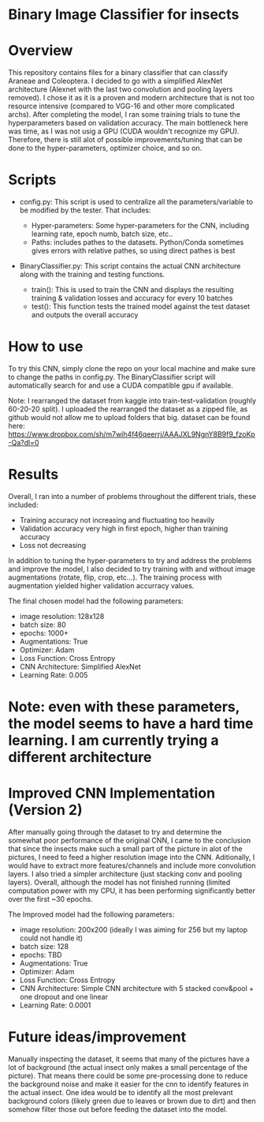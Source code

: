 # Binary Image Classifier for insects




# Overview

This repository contains files for a binary classifier that can classify Araneae and Coleoptera. I decided to go with a simplified AlexNet architecture (Alexnet with the last two convolution and pooling layers removed). I chose it as it is a proven and modern architecture that is not too resource intensive (compared to VGG-16 and other more complicated archs). After completing the model, I ran some training trials to tune the hyperparameters based on validation accuracy. The main bottleneck here was time, as I was not usig a GPU (CUDA wouldn't recognize my GPU). Therefore, there is still alot of possible improvements/tuning that can be done to the hyper-parameters, optimizer choice, and so on.



# Scripts

  * config.py: This script is used to centralize all the parameters/variable to be modified by the tester. That includes:
    - Hyper-parameters: Some hyper-parameters for the CNN, including learning rate, epoch numb, batch size, etc..
    - Paths: includes pathes to the datasets. Python/Conda sometimes gives errors with relative pathes, so using direct pathes is best
  
  * BinaryClassifier.py: This script contains the actual CNN architecture along with the training and testing functions.
    - train(): This is used to train the CNN and displays the resulting training & validation losses and accuracy for every 10 batches 
    - test(): This function tests the trained model against the test dataset and outputs the overall accuracy
    



# How to use

To try this CNN, simply clone the repo on your local machine and make sure to change the paths in config.py. The BinaryClassifier script will automatically search for and use a CUDA compatible gpu if available. 

Note: I rearranged the dataset from kaggle into train-test-validation (roughly 60-20-20 split). I uploaded the rearranged the dataset as a zipped file, as github would not allow me to upload folders that big. dataset can be found here: https://www.dropbox.com/sh/m7wih4f46qeerrj/AAAJXL9NgnY8B9f9_fzoKp-Qa?dl=0


# Results

Overall, I ran into a number of problems throughout the different trials, these included:
* Training accuracy not increasing and fluctuating too heavily
* Validation accuracy very high in first epoch, higher than training accuracy 
* Loss not decreasing

In addition to tuning the hyper-parameters to try and address the problems and improve the model, I also decided to try training with and without image augmentations (rotate, flip, crop, etc...). The training process with augmentation yielded higher validation accurracy values.

The final chosen model had the following parameters:
* image resolution: 128x128
* batch size: 80
* epochs: 1000+
* Augmentations: True
* Optimizer: Adam
* Loss Function: Cross Entropy
* CNN Architecture: Simplified AlexNet
* Learning Rate: 0.005


# Note: even with these parameters, the model seems to have a hard time learning. I am currently trying a different architecture

# Improved CNN Implementation (Version 2)

After manually going through the dataset to try and determine the somewhat poor performance of the original CNN, I came to the conclusion that since the insects make such a small part of the picture in alot of the pictures, I need to feed a higher resolution image into the CNN. Aditionally, I would have to extract more features/channels and include more convolution layers. I also tried a simpler architecture (just stacking conv and pooling layers). Overall, although the model has not finished running (limited computation power with my CPU, it has been performing significantly better over the first ~30 epochs.

The Improved model had the following parameters:
* image resolution: 200x200 (ideally I was aiming for 256 but my laptop could not handle it)
* batch size: 128
* epochs: TBD
* Augmentations: True
* Optimizer: Adam
* Loss Function: Cross Entropy
* CNN Architecture: Simple CNN architecture with 5 stacked conv&pool + one dropout and one linear
* Learning Rate: 0.0001







# Future ideas/improvement

Manually inspecting the dataset, it seems that many of the pictures have a lot of background (the actual insect only makes a small percentage of the picture). That means there could be some pre-processing done to reduce the background noise and make it easier for the cnn to identify features in the actual insect. One idea would be to identify all the most prelevant background colors (likely green due to leaves or brown due to dirt) and then somehow filter those out before feeding the dataset into the model.
